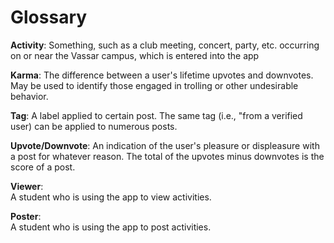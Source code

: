 # Glossary
**Activity**:
Something, such as a club meeting, concert, party, etc. occurring
on or near the Vassar campus, which is entered into the app

**Karma**:
The difference between a user's lifetime upvotes and downvotes. May be used to identify
those engaged in trolling or other undesirable behavior.

**Tag**:
A label applied to certain post. The same tag (i.e., "from a verified user) 
can be applied to numerous posts.

**Upvote/Downvote**:
An indication of the user's pleasure or displeasure with a post for whatever reason.
The total of the upvotes minus downvotes is the score of a post.

**Viewer**:  
A student who is using the app to view activities.  

**Poster**:  
A student who is using the app to post activities.  

